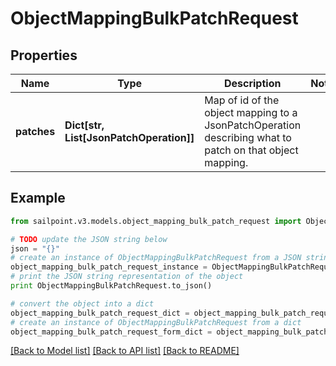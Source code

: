 # ObjectMappingBulkPatchRequest


## Properties

Name | Type | Description | Notes
------------ | ------------- | ------------- | -------------
**patches** | **Dict[str, List[JsonPatchOperation]]** | Map of id of the object mapping to a JsonPatchOperation describing what to patch on that object mapping. | 

## Example

```python
from sailpoint.v3.models.object_mapping_bulk_patch_request import ObjectMappingBulkPatchRequest

# TODO update the JSON string below
json = "{}"
# create an instance of ObjectMappingBulkPatchRequest from a JSON string
object_mapping_bulk_patch_request_instance = ObjectMappingBulkPatchRequest.from_json(json)
# print the JSON string representation of the object
print ObjectMappingBulkPatchRequest.to_json()

# convert the object into a dict
object_mapping_bulk_patch_request_dict = object_mapping_bulk_patch_request_instance.to_dict()
# create an instance of ObjectMappingBulkPatchRequest from a dict
object_mapping_bulk_patch_request_form_dict = object_mapping_bulk_patch_request.from_dict(object_mapping_bulk_patch_request_dict)
```
[[Back to Model list]](../README.md#documentation-for-models) [[Back to API list]](../README.md#documentation-for-api-endpoints) [[Back to README]](../README.md)


